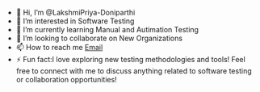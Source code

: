 - 👋 Hi, I’m @LakshmiPriya-Doniparthi
- 👀 I’m interested in Software Testing
- 🌱 I’m currently learning Manual and Autimation Testing
- 💞️ I’m looking to collaborate on New Organizations
- 📫 How to reach me [Email](mailto:lakshmipriya.d14@gmail.com)
- ⚡ Fun fact:I love exploring new testing methodologies and tools!
  Feel free to connect with me to discuss anything related to software testing or collaboration opportunities!
<!---
LakshmiPriya-Doniparthi/LakshmiPriya-Doniparthi is a ✨ special ✨ repository because its `README.md` (this file) appears on your GitHub profile.
You can click the Preview link to take a look at your changes.
--->
